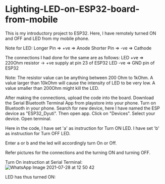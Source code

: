 # Lighting-LED-on-ESP32-board-from-mobile

This is my introductory project to ESP32. 
Here, I have remotely turned ON and OFF and LED from my mobile phone. 

Note for LED: 
Longer Pin => +ve => Anode
Shorter Pin => -ve => Cathode

The connections I had done for the same are as follows:
LED +ve => 220Ohm resistor -> +ve supply at pin 23 of ESP32
LED -ve => GND pin of ESP32

Note: 
The resistor value can be anything between 200 Ohm to 1kOhm. 
A value larger than 10kOhm will cause the intensity of LED to be very low. 
A value smaller than 200Ohm might kill the LED.

After making the connections, upload the code into the board. 
Download the Serial Bluetooth Terminal App from playstore into your phone.
Turn on Bluetooth in your phone. Search for new device, here I have named the ESP device as "ESP32_Dyuti". 
Then open app. Click on "Devices". Select your device. Open terminal.

Here in the code, 
I have set 'a' as instruction for Turn ON LED.
I have set 'b' as instruction for Turn OFF LED.

Enter a or b and the led will accordingly turn On or Off.

Refer pictures for the connections and the turning ON and turning OFF.

Turn On instruction at Serial Terminal:
![WhatsApp Image 2021-07-28 at 12 50 42](https://user-images.githubusercontent.com/80844300/127283805-a2401da3-8fde-47ae-bce1-bc6a7f12dade.jpeg)

LED has thus turned ON:





